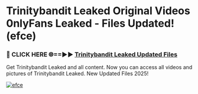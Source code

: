 # Trinitybandit Leaked Original Videos 0nlyFans Leaked - Files Updated! (efce)

<h3>🔴 CLICK HERE 🌐==►► <a href="https://tinyurl.com/x26r9saj" rel="nofollow">Trinitybandit Leaked Updated Files</a></h3>

Get Trinitybandit Leaked and all content. Now you can access all videos and pictures of Trinitybandit Leaked. New Updated Files 2025!

[![efce](https://i.imgur.com/LkgZPqh.gif)](https://tinyurl.com/x26r9saj)

